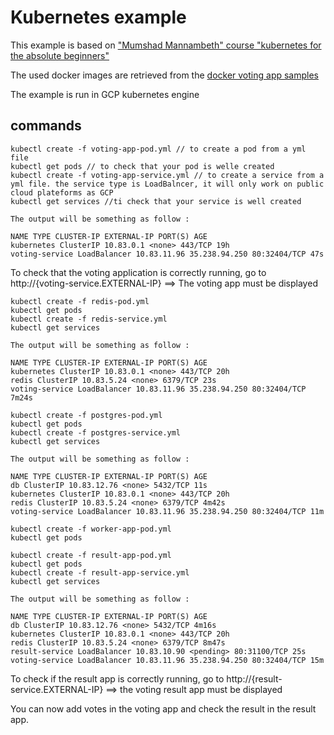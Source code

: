 # Kubernetes example

This example is based on ["Mumshad Mannambeth" course "kubernetes for the absolute beginners"](https://www.udemy.com/share/1013LOBkcec1pTQXw=/)

The used docker images are retrieved from the [docker voting app samples](https://hub.docker.com/search?q=dockersample&type=image)

The example is run in GCP kubernetes engine

## commands

```
kubectl create -f voting-app-pod.yml // to create a pod from a yml file
kubectl get pods // to check that your pod is welle created
kubectl create -f voting-app-service.yml // to create a service from a yml file. the service type is LoadBalncer, it will only work on public cloud plateforms as GCP
kubectl get services //ti check that your service is well created

The output will be something as follow :

NAME TYPE CLUSTER-IP EXTERNAL-IP PORT(S) AGE
kubernetes ClusterIP 10.83.0.1 <none> 443/TCP 19h
voting-service LoadBalancer 10.83.11.96 35.238.94.250 80:32404/TCP 47s
```

To check that the voting application is correctly running, go to http://{voting-service.EXTERNAL-IP} ==> The voting app must be displayed

```
kubectl create -f redis-pod.yml
kubectl get pods
kubectl create -f redis-service.yml
kubectl get services

The output will be something as follow :

NAME TYPE CLUSTER-IP EXTERNAL-IP PORT(S) AGE
kubernetes ClusterIP 10.83.0.1 <none> 443/TCP 20h
redis ClusterIP 10.83.5.24 <none> 6379/TCP 23s
voting-service LoadBalancer 10.83.11.96 35.238.94.250 80:32404/TCP 7m24s
```

```
kubectl create -f postgres-pod.yml
kubectl get pods
kubectl create -f postgres-service.yml
kubectl get services

The output will be something as follow :

NAME TYPE CLUSTER-IP EXTERNAL-IP PORT(S) AGE
db ClusterIP 10.83.12.76 <none> 5432/TCP 11s
kubernetes ClusterIP 10.83.0.1 <none> 443/TCP 20h
redis ClusterIP 10.83.5.24 <none> 6379/TCP 4m42s
voting-service LoadBalancer 10.83.11.96 35.238.94.250 80:32404/TCP 11m
```

```
kubectl create -f worker-app-pod.yml
kubectl get pods
```

```
kubectl create -f result-app-pod.yml
kubectl get pods
kubectl create -f result-app-service.yml
kubectl get services

The output will be something as follow :

NAME TYPE CLUSTER-IP EXTERNAL-IP PORT(S) AGE
db ClusterIP 10.83.12.76 <none> 5432/TCP 4m16s
kubernetes ClusterIP 10.83.0.1 <none> 443/TCP 20h
redis ClusterIP 10.83.5.24 <none> 6379/TCP 8m47s
result-service LoadBalancer 10.83.10.90 <pending> 80:31100/TCP 25s
voting-service LoadBalancer 10.83.11.96 35.238.94.250 80:32404/TCP 15m
```

To check if the result app is correctly running, go to http://{result-service.EXTERNAL-IP} ==> the voting result app must be displayed

You can now add votes in the voting app and check the result in the result app.
